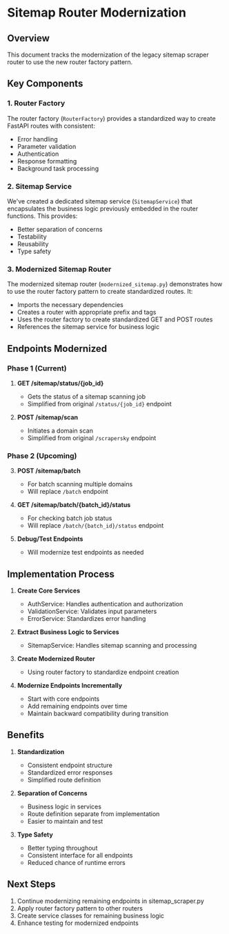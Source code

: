 # Sitemap Router Modernization

## Overview

This document tracks the modernization of the legacy sitemap scraper router to use the new router factory pattern.

## Key Components

### 1. Router Factory

The router factory (`RouterFactory`) provides a standardized way to create FastAPI routes with consistent:

- Error handling
- Parameter validation
- Authentication
- Response formatting
- Background task processing

### 2. Sitemap Service

We've created a dedicated sitemap service (`SitemapService`) that encapsulates the business logic previously embedded in the router functions. This provides:

- Better separation of concerns
- Testability
- Reusability
- Type safety

### 3. Modernized Sitemap Router

The modernized sitemap router (`modernized_sitemap.py`) demonstrates how to use the router factory pattern to create standardized routes. It:

- Imports the necessary dependencies
- Creates a router with appropriate prefix and tags
- Uses the router factory to create standardized GET and POST routes
- References the sitemap service for business logic

## Endpoints Modernized

### Phase 1 (Current)

1. **GET /sitemap/status/{job_id}**

   - Gets the status of a sitemap scanning job
   - Simplified from original `/status/{job_id}` endpoint

2. **POST /sitemap/scan**
   - Initiates a domain scan
   - Simplified from original `/scrapersky` endpoint

### Phase 2 (Upcoming)

3. **POST /sitemap/batch**

   - For batch scanning multiple domains
   - Will replace `/batch` endpoint

4. **GET /sitemap/batch/{batch_id}/status**

   - For checking batch job status
   - Will replace `/batch/{batch_id}/status` endpoint

5. **Debug/Test Endpoints**
   - Will modernize test endpoints as needed

## Implementation Process

1. **Create Core Services**

   - AuthService: Handles authentication and authorization
   - ValidationService: Validates input parameters
   - ErrorService: Standardizes error handling

2. **Extract Business Logic to Services**

   - SitemapService: Handles sitemap scanning and processing

3. **Create Modernized Router**

   - Using router factory to standardize endpoint creation

4. **Modernize Endpoints Incrementally**
   - Start with core endpoints
   - Add remaining endpoints over time
   - Maintain backward compatibility during transition

## Benefits

1. **Standardization**

   - Consistent endpoint structure
   - Standardized error responses
   - Simplified route definition

2. **Separation of Concerns**

   - Business logic in services
   - Route definition separate from implementation
   - Easier to maintain and test

3. **Type Safety**
   - Better typing throughout
   - Consistent interface for all endpoints
   - Reduced chance of runtime errors

## Next Steps

1. Continue modernizing remaining endpoints in sitemap_scraper.py
2. Apply router factory pattern to other routers
3. Create service classes for remaining business logic
4. Enhance testing for modernized endpoints
